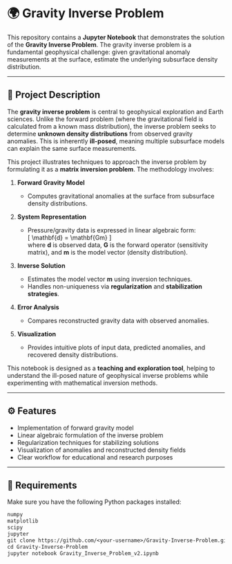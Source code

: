 # 🌍 Gravity Inverse Problem  

This repository contains a **Jupyter Notebook** that demonstrates the solution of the **Gravity Inverse Problem**. The gravity inverse problem is a fundamental geophysical challenge: given gravitational anomaly measurements at the surface, estimate the underlying subsurface density distribution.  

---

## 📌 Project Description  

The **gravity inverse problem** is central to geophysical exploration and Earth sciences. Unlike the forward problem (where the gravitational field is calculated from a known mass distribution), the inverse problem seeks to determine **unknown density distributions** from observed gravity anomalies. This is inherently **ill-posed**, meaning multiple subsurface models can explain the same surface measurements.  

This project illustrates techniques to approach the inverse problem by formulating it as a **matrix inversion problem**. The methodology involves:  

1. **Forward Gravity Model**  
   - Computes gravitational anomalies at the surface from subsurface density distributions.  

2. **System Representation**  
   - Pressure/gravity data is expressed in linear algebraic form:  
     \[
     \mathbf{d} = \mathbf{Gm}
     \]  
     where **d** is observed data, **G** is the forward operator (sensitivity matrix), and **m** is the model vector (density distribution).  

3. **Inverse Solution**  
   - Estimates the model vector **m** using inversion techniques.  
   - Handles non-uniqueness via **regularization** and **stabilization strategies**.  

4. **Error Analysis**  
   - Compares reconstructed gravity data with observed anomalies.  

5. **Visualization**  
   - Provides intuitive plots of input data, predicted anomalies, and recovered density distributions.  

This notebook is designed as a **teaching and exploration tool**, helping to understand the ill-posed nature of geophysical inverse problems while experimenting with mathematical inversion methods.  

---

## ⚙️ Features  
- Implementation of forward gravity model  
- Linear algebraic formulation of the inverse problem  
- Regularization techniques for stabilizing solutions  
- Visualization of anomalies and reconstructed density fields  
- Clear workflow for educational and research purposes  

---

## 🔧 Requirements  
Make sure you have the following Python packages installed:  
```txt
numpy  
matplotlib  
scipy  
jupyter  
git clone https://github.com/<your-username>/Gravity-Inverse-Problem.git
cd Gravity-Inverse-Problem
jupyter notebook Gravity_Inverse_Problem_v2.ipynb
